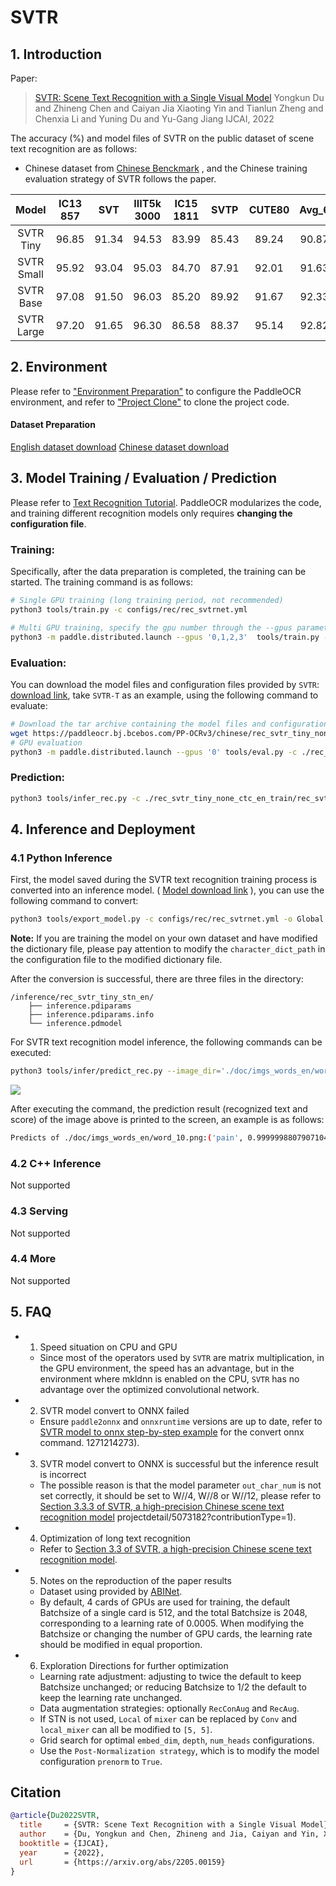 # SVTR

## 1. Introduction

Paper:
> [SVTR: Scene Text Recognition with a Single Visual Model](https://arxiv.org/abs/2205.00159)
> Yongkun Du and Zhineng Chen and Caiyan Jia Xiaoting Yin and Tianlun Zheng and Chenxia Li and Yuning Du and Yu-Gang Jiang
> IJCAI, 2022

The accuracy (%) and model files of SVTR on the public dataset of scene text recognition are as follows:
* Chinese dataset from [Chinese Benckmark](https://arxiv.org/abs/2112.15093) , and the Chinese training evaluation strategy of SVTR follows the paper.

|   Model    |IC13<br/>857 |  SVT  |IIIT5k<br/>3000 |IC15<br/>1811| SVTP  |CUTE80 | Avg_6 |IC15<br/>2077 |IC13<br/>1015 |IC03<br/>867|IC03<br/>860|Avg_10 | Chinese<br/>scene_test|                                                                                            Download link                                                                                            |
|:----------:|:------:|:-----:|:---------:|:------:|:-----:|:-----:|:-----:|:-------:|:-------:|:-----:|:-----:|:---------------------------------------------:|:-----:|:---------------------------------------------------------------------------------------------------------------------------------------------------------------------------------------------------:|
| SVTR Tiny  | 96.85  | 91.34 |   94.53   | 83.99  | 85.43 | 89.24 | 90.87 |  80.55  |  95.37  | 95.27 | 95.70 | 90.13 | 67.90 | [English](https://paddleocr.bj.bcebos.com/PP-OCRv3/chinese/rec_svtr_tiny_none_ctc_en_train.tar)  / [Chinese](https://paddleocr.bj.bcebos.com/PP-OCRv3/chinese/rec_svtr_tiny_none_ctc_ch_train.tar)  |
| SVTR Small | 95.92  | 93.04 |   95.03   | 84.70  | 87.91 | 92.01 | 91.63 |  82.72  |  94.88  | 96.08 | 96.28 | 91.02 | 69.00 | [English](https://paddleocr.bj.bcebos.com/PP-OCRv3/chinese/rec_svtr_small_none_ctc_en_train.tar) / [Chinese](https://paddleocr.bj.bcebos.com/PP-OCRv3/chinese/rec_svtr_small_none_ctc_ch_train.tar) |
| SVTR Base  | 97.08  | 91.50 |   96.03   | 85.20  | 89.92 | 91.67 | 92.33 |  83.73  |  95.66  | 95.62 | 95.81 | 91.61 | 71.40 |                          [English](https://paddleocr.bj.bcebos.com/PP-OCRv3/chinese/rec_svtr_base_none_ctc_en_train.tar)  /                                              -                          |
| SVTR Large | 97.20  | 91.65 |   96.30   | 86.58  | 88.37 | 95.14 | 92.82 |  84.54  |  96.35  | 96.54 | 96.74 | 92.24 | 72.10 | [English](https://paddleocr.bj.bcebos.com/PP-OCRv3/chinese/rec_svtr_large_none_ctc_en_train.tar) / [Chinese](https://paddleocr.bj.bcebos.com/PP-OCRv3/chinese/rec_svtr_large_none_ctc_ch_train.tar) |

## 2. Environment
Please refer to ["Environment Preparation"](./environment_en.md) to configure the PaddleOCR environment, and refer to ["Project Clone"](./clone_en.md) to clone the project code.

#### Dataset Preparation
[English dataset download](https://github.com/clovaai/deep-text-recognition-benchmark#download-lmdb-dataset-for-traininig-and-evaluation-from-here)
[Chinese dataset download](https://github.com/fudanvi/benchmarking-chinese-text-recognition#download)

## 3. Model Training / Evaluation / Prediction
Please refer to [Text Recognition Tutorial](./recognition_en.md). PaddleOCR modularizes the code, and training different recognition models only requires **changing the configuration file**.

### Training:
Specifically, after the data preparation is completed, the training can be started. The training command is as follows:

```bash
# Single GPU training (long training period, not recommended)
python3 tools/train.py -c configs/rec/rec_svtrnet.yml

# Multi GPU training, specify the gpu number through the --gpus parameter
python3 -m paddle.distributed.launch --gpus '0,1,2,3'  tools/train.py -c configs/rec/rec_svtrnet.yml
```

### Evaluation:

You can download the model files and configuration files provided by `SVTR`: [download link](https://paddleocr.bj.bcebos.com/PP-OCRv3/chinese/rec_svtr_tiny_none_ctc_en_train.tar), take `SVTR-T` as an example, using the following command to evaluate:

```bash
# Download the tar archive containing the model files and configuration files of SVTR-T and extract it
wget https://paddleocr.bj.bcebos.com/PP-OCRv3/chinese/rec_svtr_tiny_none_ctc_en_train.tar && tar xf rec_svtr_tiny_none_ctc_en_train.tar
# GPU evaluation
python3 -m paddle.distributed.launch --gpus '0' tools/eval.py -c ./rec_svtr_tiny_none_ctc_en_train/rec_svtr_tiny_6local_6global_stn_en.yml -o Global.pretrained_model=./rec_svtr_tiny_none_ctc_en_train/best_accuracy
```

### Prediction:

```bash
python3 tools/infer_rec.py -c ./rec_svtr_tiny_none_ctc_en_train/rec_svtr_tiny_6local_6global_stn_en.yml -o Global.infer_img='./doc/imgs_words_en/word_10.png' Global.pretrained_model=./rec_svtr_tiny_none_ctc_en_train/best_accuracy
```

## 4. Inference and Deployment
### 4.1 Python Inference
First, the model saved during the SVTR text recognition training process is converted into an inference model. ( [Model download link](https://paddleocr.bj.bcebos.com/PP-OCRv3/chinese/rec_svtr_tiny_none_ctc_en_train.tar) ), you can use the following command to convert:

```bash
python3 tools/export_model.py -c configs/rec/rec_svtrnet.yml -o Global.pretrained_model=./rec_svtr_tiny_none_ctc_en_train/best_accuracy  Global.save_inference_dir=./inference/rec_svtr_tiny_stn_en
```

**Note:** If you are training the model on your own dataset and have modified the dictionary file, please pay attention to modify the `character_dict_path` in the configuration file to the modified dictionary file.

After the conversion is successful, there are three files in the directory:
```
/inference/rec_svtr_tiny_stn_en/
    ├── inference.pdiparams
    ├── inference.pdiparams.info
    └── inference.pdmodel
```

For SVTR text recognition model inference, the following commands can be executed:

```bash
python3 tools/infer/predict_rec.py --image_dir='./doc/imgs_words_en/word_10.png' --rec_model_dir='./inference/rec_svtr_tiny_stn_en/' --rec_algorithm='SVTR' --rec_image_shape='3,64,256' --rec_char_dict_path='./ppocr/utils/ic15_dict.txt'
```

![](../imgs_words_en/word_10.png)

After executing the command, the prediction result (recognized text and score) of the image above is printed to the screen, an example is as follows:
```bash
Predicts of ./doc/imgs_words_en/word_10.png:('pain', 0.9999998807907104)
```

### 4.2 C++ Inference
Not supported

### 4.3 Serving
Not supported

### 4.4 More
Not supported

## 5. FAQ

- 1. Speed situation on CPU and GPU
  - Since most of the operators used by `SVTR` are matrix multiplication, in the GPU environment, the speed has an advantage, but in the environment where mkldnn is enabled on the CPU, `SVTR` has no advantage over the optimized convolutional network.
- 2. SVTR model convert to ONNX failed
  - Ensure `paddle2onnx` and `onnxruntime` versions are up to date, refer to [SVTR model to onnx step-by-step example](https://github.com/PaddlePaddle/PaddleOCR/issues/7821#issuecomment-) for the convert onnx command. 1271214273).
- 3. SVTR model convert to ONNX is successful but the inference result is incorrect
  - The possible reason is that the model parameter `out_char_num` is not set correctly, it should be set to W//4, W//8 or W//12, please refer to [Section 3.3.3 of SVTR, a high-precision Chinese scene text recognition model](https://aistudio.baidu.com/aistudio/) projectdetail/5073182?contributionType=1).
- 4. Optimization of long text recognition
  - Refer to [Section 3.3 of SVTR, a high-precision Chinese scene text recognition model](https://aistudio.baidu.com/aistudio/projectdetail/5073182?contributionType=1).
- 5. Notes on the reproduction of the paper results
  - Dataset using provided by [ABINet](https://github.com/FangShancheng/ABINet).
  - By default, 4 cards of GPUs are used for training, the default Batchsize of a single card is 512, and the total Batchsize is 2048, corresponding to a learning rate of 0.0005. When modifying the Batchsize or changing the number of GPU cards, the learning rate should be modified in equal proportion.
- 6. Exploration Directions for further optimization
  - Learning rate adjustment: adjusting to twice the default to keep Batchsize unchanged; or reducing Batchsize to 1/2 the default to keep the learning rate unchanged.
  - Data augmentation strategies: optionally `RecConAug` and `RecAug`.
  - If STN is not used, `Local` of `mixer` can be replaced by `Conv` and `local_mixer` can all be modified to `[5, 5]`.
  - Grid search for optimal `embed_dim`, `depth`, `num_heads` configurations.
  - Use the `Post-Normalization strategy`, which is to modify the model configuration `prenorm` to `True`.

## Citation
```bibtex
@article{Du2022SVTR,
  title     = {SVTR: Scene Text Recognition with a Single Visual Model},
  author    = {Du, Yongkun and Chen, Zhineng and Jia, Caiyan and Yin, Xiaoting and Zheng, Tianlun and Li, Chenxia and Du, Yuning and Jiang, Yu-Gang},
  booktitle = {IJCAI},
  year      = {2022},
  url       = {https://arxiv.org/abs/2205.00159}
}
```
